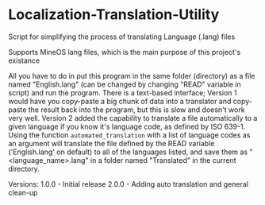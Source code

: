 # Localization-Translation-Utility
Script for simplifying the process of translating Language (.lang) files

Supports MineOS lang files, which is the main purpose of this project's existance

All you have to do in put this program in the same folder (directory) as a file named "English.lang" (can be changed by changing "READ" variable in script) and run the program.
There is a text-based interface;
Version 1 would have you copy-paste a big chunk of data into a translator and copy-paste the result back into the program, but this is slow and doesn't work very well.
Version 2 added the capability to translate a file automatically to a given language if you know it's language code, as defined by ISO 639-1. Using the function 
`automated_translation` with a list of language codes as an argument will translate the file defined by the READ variable ('English.lang' on default) to all of the languages listed, and save them as "<language_name>.lang" in a folder named "Translated" in the current directory.


Versions:
1.0.0 - Initial release
2.0.0 - Adding auto translation and general clean-up
